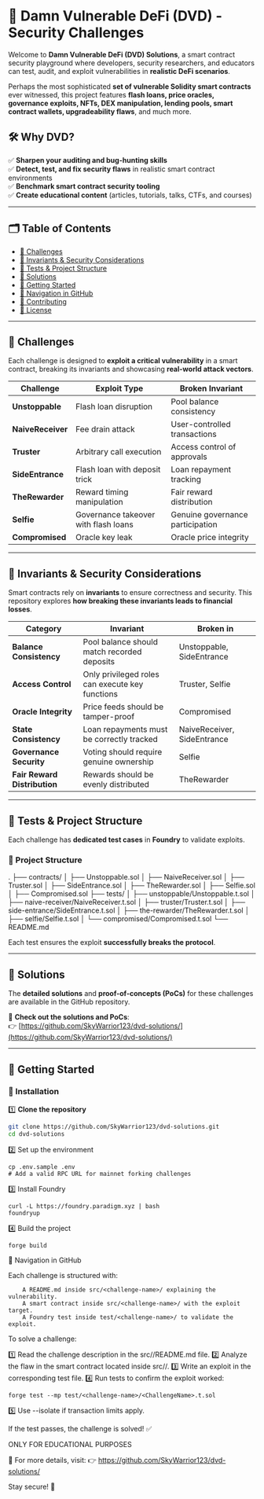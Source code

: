 # 🚀 Damn Vulnerable DeFi (DVD) - Security Challenges  

Welcome to **Damn Vulnerable DeFi (DVD) Solutions**, a smart contract security playground where developers, security researchers, and educators can test, audit, and exploit vulnerabilities in **realistic DeFi scenarios**.

Perhaps the most sophisticated **set of vulnerable Solidity smart contracts** ever witnessed, this project features **flash loans, price oracles, governance exploits, NFTs, DEX manipulation, lending pools, smart contract wallets, upgradeability flaws**, and much more.

## 🛠 Why DVD?  

✅ **Sharpen your auditing and bug-hunting skills**  
✅ **Detect, test, and fix security flaws** in realistic smart contract environments  
✅ **Benchmark smart contract security tooling**  
✅ **Create educational content** (articles, tutorials, talks, CTFs, and courses)  

---

## 🗂 Table of Contents  

- [🚀 Challenges](#-challenges)  
- [📏 Invariants & Security Considerations](#-invariants--security-considerations)  
- [🧪 Tests & Project Structure](#-tests--project-structure)  
- [📖 Solutions](#-solutions)  
- [🚀 Getting Started](#-getting-started)  
- [📌 Navigation in GitHub](#-navigation-in-github)  
- [🤝 Contributing](#-contributing)  
- [📜 License](#-license)  

---

## 🚀 Challenges  

Each challenge is designed to **exploit a critical vulnerability** in a smart contract, breaking its invariants and showcasing **real-world attack vectors**.

| **Challenge**    | **Exploit Type**                 | **Broken Invariant** |
|-----------------|---------------------------------|----------------------|
| **Unstoppable** | Flash loan disruption           | Pool balance consistency |
| **NaiveReceiver** | Fee drain attack              | User-controlled transactions |
| **Truster** | Arbitrary call execution          | Access control of approvals |
| **SideEntrance** | Flash loan with deposit trick | Loan repayment tracking |
| **TheRewarder** | Reward timing manipulation     | Fair reward distribution |
| **Selfie** | Governance takeover with flash loans | Genuine governance participation |
| **Compromised** | Oracle key leak                | Oracle price integrity |

---

## 📏 Invariants & Security Considerations  

Smart contracts rely on **invariants** to ensure correctness and security. This repository explores **how breaking these invariants leads to financial losses**.

| **Category**       | **Invariant** | **Broken in** |
|-------------------|-------------|--------------|
| **Balance Consistency** | Pool balance should match recorded deposits | Unstoppable, SideEntrance |
| **Access Control** | Only privileged roles can execute key functions | Truster, Selfie |
| **Oracle Integrity** | Price feeds should be tamper-proof | Compromised |
| **State Consistency** | Loan repayments must be correctly tracked | NaiveReceiver, SideEntrance |
| **Governance Security** | Voting should require genuine ownership | Selfie |
| **Fair Reward Distribution** | Rewards should be evenly distributed | TheRewarder |

---

## 🧪 Tests & Project Structure  

Each challenge has **dedicated test cases** in **Foundry** to validate exploits.  

### 📁 Project Structure  

. ├── contracts/ │ ├── Unstoppable.sol │ ├── NaiveReceiver.sol │ ├── Truster.sol │ ├── SideEntrance.sol │ ├── TheRewarder.sol │ ├── Selfie.sol │ ├── Compromised.sol ├── tests/ │ ├── unstoppable/Unstoppable.t.sol │ ├── naive-receiver/NaiveReceiver.t.sol │ ├── truster/Truster.t.sol │ ├── side-entrance/SideEntrance.t.sol │ ├── the-rewarder/TheRewarder.t.sol │ ├── selfie/Selfie.t.sol │ └── compromised/Compromised.t.sol └── README.md


Each test ensures the exploit **successfully breaks the protocol**.

---

## 📖 Solutions  

The **detailed solutions** and **proof-of-concepts (PoCs)** for these challenges are available in the GitHub repository.  

🔗 **Check out the solutions and PoCs**:  
👉 [https://github.com/SkyWarrior123/dvd-solutions/](https://github.com/SkyWarrior123/dvd-solutions/)  

---

## 🚀 Getting Started  

### 🔧 Installation  

1️⃣ **Clone the repository**  
```bash
git clone https://github.com/SkyWarrior123/dvd-solutions.git
cd dvd-solutions
```
2️⃣ Set up the environment
```
cp .env.sample .env
# Add a valid RPC URL for mainnet forking challenges
```
3️⃣ Install Foundry
```
curl -L https://foundry.paradigm.xyz | bash
foundryup
```
4️⃣ Build the project
```
forge build
```
📌 Navigation in GitHub

Each challenge is structured with:
```
    A README.md inside src/<challenge-name>/ explaining the vulnerability.
    A smart contract inside src/<challenge-name>/ with the exploit target.
    A Foundry test inside test/<challenge-name>/ to validate the exploit.
```
To solve a challenge:

1️⃣ Read the challenge description in the src/<challenge-name>/README.md file.
2️⃣ Analyze the flaw in the smart contract located inside src/<challenge-name>/.
3️⃣ Write an exploit in the corresponding test file.
4️⃣ Run tests to confirm the exploit worked:
```
forge test --mp test/<challenge-name>/<ChallengeName>.t.sol
```
5️⃣ Use --isolate if transaction limits apply.

If the test passes, the challenge is solved! ✅

ONLY FOR EDUCATIONAL PURPOSES

📌 For more details, visit:
👉 https://github.com/SkyWarrior123/dvd-solutions/

Stay secure! 🚀
